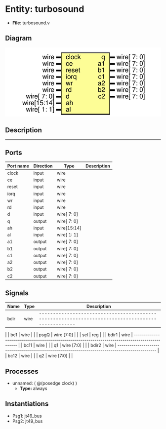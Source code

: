 # Entity: turbosound

- **File**: turbosound.v
## Diagram

![Diagram](turbosound.svg "Diagram")
## Description

-------------------------------------------------------------------------------------------------

## Ports

| Port name | Direction | Type        | Description |
| --------- | --------- | ----------- | ----------- |
| clock     | input     | wire        |             |
| ce        | input     | wire        |             |
| reset     | input     | wire        |             |
| iorq      | input     | wire        |             |
| wr        | input     | wire        |             |
| rd        | input     | wire        |             |
| d         | input     | wire[ 7: 0] |             |
| q         | output    | wire[ 7: 0] |             |
| ah        | input     | wire[15:14] |             |
| al        | input     | wire[ 1: 1] |             |
| a1        | output    | wire[ 7: 0] |             |
| b1        | output    | wire[ 7: 0] |             |
| c1        | output    | wire[ 7: 0] |             |
| a2        | output    | wire[ 7: 0] |             |
| b2        | output    | wire[ 7: 0] |             |
| c2        | output    | wire[ 7: 0] |             |
## Signals

| Name  | Type       | Description                                                                                         |
| ----- | ---------- | --------------------------------------------------------------------------------------------------- |
| bdir  | wire       | -------------------------------------------------------------------------------------------------
  |
| bc1   | wire       |                                                                                                     |
| psgQ  | wire [7:0] |                                                                                                     |
| sel   | reg        |                                                                                                     |
| bdir1 | wire       | -------------------------------------------------------------------------------------------------
  |
| bc11  | wire       |                                                                                                     |
| q1    | wire [7:0] |                                                                                                     |
| bdir2 | wire       | -------------------------------------------------------------------------------------------------
  |
| bc12  | wire       |                                                                                                     |
| q2    | wire [7:0] |                                                                                                     |
## Processes
- unnamed: ( @(posedge clock) )
  - **Type:** always
## Instantiations

- Psg1: jt49_bus
- Psg2: jt49_bus
